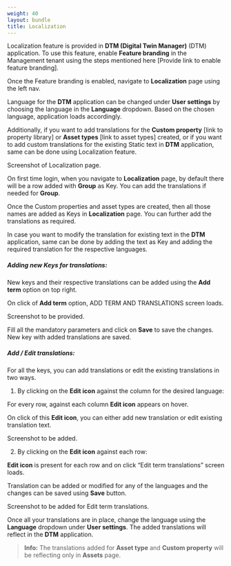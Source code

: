 ```yaml
---
weight: 40
layout: bundle
title: Localization
---
```


Localization feature is provided in **DTM (Digital Twin Manager)** (DTM) application. To use this feature, enable **Feature branding** in the Management tenant using the steps mentioned here [Provide link to enable feature branding].

Once the Feature branding is enabled, navigate to **Localization** page using the left nav.

Language for the **DTM** application can be changed under **User settings** by choosing the language in the **Language** dropdown. Based on the chosen language, application loads accordingly.

Additionally, if you want to add translations for the **Custom property** [link to property library] or **Asset types** [link to asset types] created, or if you want to add custom translations for the existing Static text in **DTM** application, same can be done using Localization feature.

Screenshot of Localization page.

On first time login, when you navigate to **Localization** page, by default there will be a row added with **Group** as Key. You can add the translations if needed for **Group**.

Once the Custom properties and asset types are created, then all those names are added as Keys in **Localization** page. You can further add the translations as required.

In case you want to modify the translation for existing text in the **DTM** application, same can be done by adding the text as Key and adding the required translation for the respective languages.

##### **Adding new Keys for translations:**

New keys and their respective translations can be added using the **Add term** option on top right.

On click of **Add term** option, ADD TERM AND TRANSLATIONS screen loads.

Screenshot to be provided.

Fill all the mandatory parameters and click on **Save** to save the changes. New key with added translations are saved.


##### **Add / Edit translations:**

 For all the keys, you can add translations or edit the existing translations in two ways.

1.	By clicking on the **Edit icon** against the column for the desired language:

For every row, against each column **Edit icon** appears on hover.

On click of this **Edit icon**, you can either add new translation or edit existing translation text.

Screenshot to be added.

2.	By clicking on the **Edit icon** against each row:

**Edit icon** is present for each row and on click “Edit term translations” screen loads.

Translation can be added or modified for any of the languages and the changes can be saved using **Save** button.

Screenshot to be added for Edit term translations.

Once all your translations are in place, change the language using the **Language** dropdown under **User settings**. The added translations will reflect in the **DTM** application.

>**Info:** The translations added for **Asset type** and **Custom property** will be reflecting only in **Assets** page.
